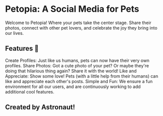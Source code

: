 
# Petopia: A Social Media for Pets

Welcome to Petopia! Where your pets take the center stage. Share their photos, connect with other pet lovers, and celebrate the joy they bring into our lives.

## Features 🚀

Create Profiles: Just like us humans, pets can now have their very own profiles.
Share Photos: Got a cute photo of your pet? Or maybe they're doing that hilarious thing again? Share it with the world!
Like and Appreciate: Show some love! Pets (with a little help from their humans) can like and appreciate each other's posts.
Simple and Fun: We ensure a fun environment for all our users, and are continuously working to add additional cool features.

## Created by Astronaut!
